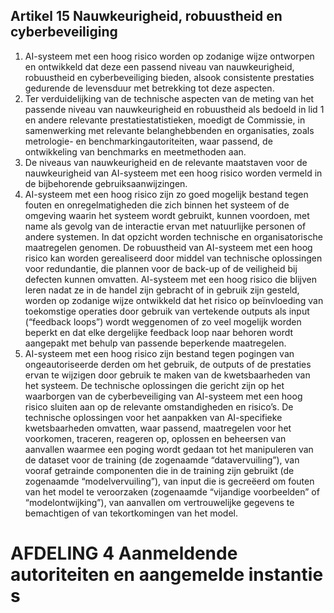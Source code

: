 ## Artikel 15 Nauwkeurigheid, robuustheid en cyberbeveiliging

1. AI-systeem met een hoog risico worden op zodanige wijze ontworpen en ontwikkeld dat deze een passend niveau van nauwkeurigheid, robuustheid en cyberbeveiliging bieden, alsook consistente prestaties gedurende de levensduur met betrekking tot deze aspecten.
2. Ter verduidelijking van de technische aspecten van de meting van het passende niveau van nauwkeurigheid en robuustheid als bedoeld in lid 1 en andere relevante prestatiestatistieken, moedigt de Commissie, in samenwerking met relevante belanghebbenden en organisaties, zoals metrologie- en benchmarkingautoriteiten, waar passend, de ontwikkeling van benchmarks en meetmethoden aan.
3. De niveaus van nauwkeurigheid en de relevante maatstaven voor de nauwkeurigheid van AI-systeem met een hoog risico worden vermeld in de bijbehorende gebruiksaanwijzingen.
4. AI-systeem met een hoog risico zijn zo goed mogelijk bestand tegen fouten en onregelmatigheden die zich binnen het systeem of de omgeving waarin het systeem wordt gebruikt, kunnen voordoen, met name als gevolg van de interactie ervan met natuurlijke personen of andere systemen. In dat opzicht worden technische en organisatorische maatregelen genomen.
   De robuustheid van AI-systeem met een hoog risico kan worden gerealiseerd door middel van technische oplossingen voor redundantie, die plannen voor de back-up of de veiligheid bij defecten kunnen omvatten.
   AI-systeem met een hoog risico die blijven leren nadat ze in de handel zijn gebracht of in gebruik zijn gesteld, worden op zodanige wijze ontwikkeld dat het risico op beïnvloeding van toekomstige operaties door gebruik van vertekende outputs als input (“feedback loops”) wordt weggenomen of zo veel mogelijk worden beperkt en dat elke dergelijke feedback loop naar behoren wordt aangepakt met behulp van passende beperkende maatregelen.
5. AI-systeem met een hoog risico zijn bestand tegen pogingen van ongeautoriseerde derden om het gebruik, de outputs of de prestaties ervan te wijzigen door gebruik te maken van de kwetsbaarheden van het systeem.
   De technische oplossingen die gericht zijn op het waarborgen van de cyberbeveiliging van AI-systeem met een hoog risico sluiten aan op de relevante omstandigheden en risico’s.
   De technische oplossingen voor het aanpakken van AI-specifieke kwetsbaarheden omvatten, waar passend, maatregelen voor het voorkomen, traceren, reageren op, oplossen en beheersen van aanvallen waarmee een poging wordt gedaan tot het manipuleren van de dataset voor de training (de zogenaamde “datavervuiling”), van vooraf getrainde componenten die in de training zijn gebruikt (de zogenaamde “modelvervuiling”), van input die is gecreëerd om fouten van het model te veroorzaken (zogenaamde “vijandige voorbeelden” of “modelontwijking”), van aanvallen om vertrouwelijke gegevens te bemachtigen of van tekortkomingen van het model.

# AFDELING 4 Aanmeldende autoriteiten en aangemelde instantie s
